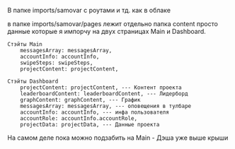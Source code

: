 В папке imports/samovar с роутами и тд. как в облаке

в папке imports/samovar/pages лежит отдельно папка content просто данные которые я импорчу на двух страницах Main и Dashboard. 
```
Стэйты Main
    messagesArray: messagesArray,
    accountInfo: accountInfo,
    swipeSteps: swipeSteps,
    projectContent: projectContent,
    
Стэйты Dashboard
    projectContent: projectContent, --- Контент проекта
    leaderboardContent: leaderboardContent, --- Лидерборд
    graphContent: graphContent, --- График
    messagesArray: messagesArray, --- оповещения в тулбаре
    accountInfo: accountInfo, --- инфа пользователя
    accountRole: accountInfo.accountRole,  
    projectData: projectData, --- Данные проекта
```


На самом деле пока можно подзабить на Main - Дэша уже выше крыши
    
    
